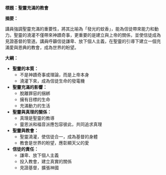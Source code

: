 **標題：聖靈充滿的教會**

**摘要：**

講員強調聖靈充滿的重要性，將其比喻為「發光的蚊香」，能為信徒帶來能力和動力。聖靈的澆灌不僅帶來神蹟奇事，更重要的是建立與上帝的關係，並使信徒成為見證基督的管道。講員呼籲信徒謙卑、放下個人主義，在聖靈的引導下建立一個充滿愛與恩典的教會，成為世界的盼望。

**大綱：**

* **聖靈的本質：**
    * 不是神蹟奇事或理論，而是上帝本身
    * 澆灌下來，成為信徒生命的發電機
* **聖靈充滿的影響：**
    * 脫離罪惡的捆綁
    * 擁有目標的生命
    * 充滿動力的生活
* **聖靈與真理的關係：**
    * 真理是聖靈的教導
    * 靈恩派和福音派應包容彼此，共同追求真理
* **聖靈與教會：**
    * 聖靈澆灌，使信徒合一，成為基督的身體
    * 教會是世界的盼望，應彰顯天父的愛
* **信徒的責任：**
    * 謙卑、放下個人主義
    * 投入教會，建立真實的關係
    * 見證基督，擴張神國